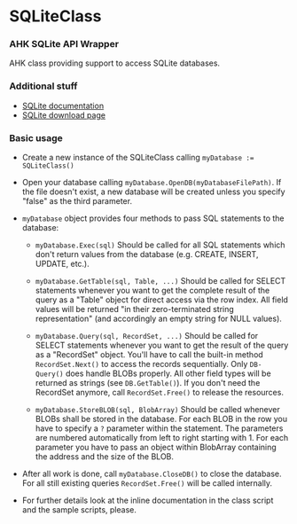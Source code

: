 # SQLiteClass #

### AHK SQLite API Wrapper ###

AHK class providing support to access SQLite databases.


### Additional stuff ###

- [SQLite documentation](http://www.sqlite.org/docs.html)
- [SQLite download page](http://www.sqlite.org/download.html)

### Basic usage ###

- Create a new instance of the SQLiteClass calling `myDatabase := SQLiteClass()`

- Open your database calling `myDatabase.OpenDB(myDatabaseFilePath)`. If the file doesn't exist, a new database will be created unless you specify "false" as the third parameter.

- `myDatabase` object provides four methods to pass SQL statements to the database:
  - `myDatabase.Exec(sql)`
	Should be called for all SQL statements which don't return values from the database (e.g. CREATE, INSERT, UPDATE, etc.).

  - `myDatabase.GetTable(sql, Table, ...)`
	Should be called for SELECT statements whenever you want to get the complete result of the query as a "Table" object for direct access via the row index. All field values will be returned "in their zero-terminated string representation" (and accordingly an empty string for NULL values).

  - `myDatabase.Query(sql, RecordSet, ...)`
	Should be called for SELECT statements whenever you want to get the result of the query as a "RecordSet" object. You'll have to call the built-in method `RecordSet.Next()` to access the records sequentially. Only `DB-Query()` does handle BLOBs properly. All other field types will be returned as strings (see `DB.GetTable()`). If you don't need the RecordSet anymore, call `RecordSet.Free()` to release the resources.

  - `myDatabase.StoreBLOB(sql, BlobArray)`
	Should be called whenever BLOBs shall be stored in the database. For each BLOB in the row you have to specify a `?` parameter within the statement. The parameters are numbered automatically from left to right starting with 1. For each parameter you have to pass an object within BlobArray containing the address and the size of the BLOB.

- After all work is done, call `myDatabase.CloseDB()` to close the database. For all still existing queries `RecordSet.Free()` will be called internally.

- For further details look at the inline documentation in the class script and the sample scripts, please.
